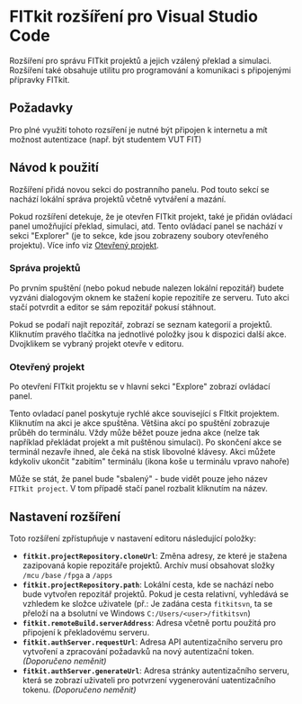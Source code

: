 # FITkit rozšíření pro Visual Studio Code

Rozšíření pro správu FITkit projektů a jejich vzálený překlad a simulaci. Rozšíření také obsahuje utilitu pro programování a komunikaci s připojenými přípravky FITkit.


## Požadavky

Pro plné využití tohoto rozsíření je nutné být připojen k internetu a mít možnost autentizace (např. být studentem VUT FIT)

## Návod k použití
Rozšíření přidá novou sekci do postranního panelu. Pod touto sekcí se nachází lokální správa projektů včetně vytváření a mazání.

Pokud rozšíření detekuje, že je otevřen FITkit projekt, také je přidán ovládací panel umožňující překlad, simulaci, atd. Tento ovládací panel se nachází v sekci "Explorer" (je to sekce, kde jsou zobrazeny soubory otevřeného projektu). Více info viz [Otevřený projekt](#Otevřený-projekt).

### Správa projektů
Po prvním spuštění (nebo pokud nebude nalezen lokální repozitář) budete vyzváni dialogovým oknem ke stažení kopie repozitíře ze serveru. Tuto akci stačí potvrdit a editor se sám repozitář pokusí stáhnout.

Pokud se podaří najít repozítář, zobrazí se seznam kategorií a projektů. Kliknutím pravého tlačítka na jednotlivé položky jsou k dispozici další akce. Dvojklikem se vybraný projekt otevře v editoru.

### Otevřený projekt
Po otevření FITkit projektu se v hlavní sekci "Explore" zobrazí ovládací panel.

Tento ovladací panel poskytuje rychlé akce související s FItkit projektem. Kliknutím na akci je akce spuštěna. Většina akcí po spuštění zobrazuje průběh do terminálu. Vždy může běžet pouze jedna akce (nelze tak například překládat projekt a mít puštěnou simulaci). Po skončení akce se terminál nezavře ihned, ale čeká na stisk libovolné klávesy. Akci můžete kdykoliv ukončit "zabitím" terminálu (ikona koše u terminálu vpravo nahoře)

Může se stát, že panel bude "sbalený" - bude vidět pouze jeho název `FITkit project`. V tom případě stačí panel rozbalit kliknutím na název.

## Nastavení rozšíření
Toto rozšíření zpřístupňuje v nastavení editoru následující položky:

* **`fitkit.projectRepository.cloneUrl`**: Změna adresy, ze které je stažena zazipovaná kopie repozitáře projektů. Archív musí obsahovat složky `/mcu` `/base` `/fpga` a `/apps`
* **`fitkit.projectRepository.path`**: Lokální cesta, kde se nachází nebo bude vytvořen repozitář projektů. Pokud je cesta relativní, vyhledává se vzhledem ke složce uživatele (př.: Je zadána cesta `fitkitsvn`, ta se přeloží na a bsolutní ve Windows `C:/Users/<user>/fitkitsvn`)
* **`fitkit.remoteBuild.serverAddress`**: Adresa včetně portu použitá pro připojení k překladovému serveru.
* **`fitkit.authServer.requestUrl`**: Adresa API autentizačního serveru pro vytvoření a zpracování požadavků na nový autentizační token. *(Doporučeno neměnit)*
* **`fitkit.authServer.generateUrl`**: Adresa stránky autentizačního serveru, která se zobrazí uživateli pro potvrzení vygenerování uatentizačního tokenu. *(Doporučeno neměnit)*
